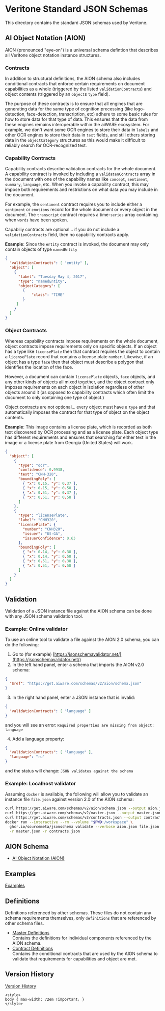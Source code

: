 # Veritone Standard JSON Schemas

This directory contains the standard JSON schemas used by Veritone.

## AI Object Notation (AION)

AION (pronounced "eye-on") is a universal schema defintion 
that describes all Veritone object notation instance structures. 

### Contracts

In addition to structural definitions, 
the AION schema also includes conditional contracts 
that enforce certain requirements on 
document capabilities as a whole (triggered by the listed `validationContracts`)
and object contents (triggered by an `object`s `type` field).

The purpose of these contracts is to ensure that all engines that are generating data for the
same type of cognition processing (like logo-detection, face-detection, transcription, etc)
adhere to some basic rules for how to store data for that type of data. This ensures that the
data from these engines remains interoperable within the aiWARE ecosystem. For example, we don't
want some OCR engines to store their data in `labels` and other OCR engines to store their data
in `text` fields, and still others storing data in the `objectCategory` structures as this would
make it difficult to reliably search for OCR-recognized text.

### Capability Contracts

Capability contracts describe validation contracts for the whole document. A capability contract
is invoked by including a `validatenContracts` array in the document with one of the capability
names like `concept`, `sentiment`, `summary`, `language`, etc. When you invoke a capability
contract, this may impose both requirements and restrictions on what data you may include in the
document.

For example, the `sentiment` contract requires you to include either a `sentiment` or `emotions`
record for the whole document or every object in the document. The `transcript` contract
requires a time-`series` array containing when `words` have been spoken.

Capabiliy contracts are optional... if you do not include a `validationContracts` field, then
no capability contracts apply.

**Example:** Since the `entity` contract is invoked, the document may only contain objects of
type `namedEntity`

```json
{
  "validationContracts": [ "entity" ],
  "object": [
    {
      "label": "Tuesday May 4, 2017",
      "type": "namedEntity",
      "objectCategory": [
        {
            "class": "TIME"
        }
     ]
    }
  ]
}
```

### Object Contracts

Whereas capability contracts impose requirements on the whole document, object contracts impose
requirements only on specific objects. If an object has a type like `licensePlate` then
that contract requires the object to contain a `licensePlate` record that contains a license
plate `number`. Likewise, if an object has a type `face` then that object must describe a
polygon that identifies the location of the face.

However, a document can contain `licensePlate` objects, `face` objects, and any other kinds of
objects all mixed together, and the object contract only imposes requirements on each object in
isolation regardless of other objects around it (as opposed to capability contracts which often
limit the document to only containing one type of object.)

Object contracts are not optional... every object must have a `type` and that automatically
imposes the contract for that type of object on the object contents.

**Example:** This image contains a license plate, which is recorded as both text discovered by
OCR processing and as a license plate. Each object type has different requirements and ensures
that searching for either text in the image or a license plate from Georgia (United States) will
work.

```json
{
  "object": [
    {
      "type": "ocr",
      "confidence": 0.9938,
      "text": "CNH-320",
      "boundingPoly": [
        { "x": 0.15, "y": 0.37 },
        { "x": 0.15, "y": 0.58 },
        { "x": 0.51, "y": 0.37 },
        { "x": 0.51, "y": 0.58 }
      ]
    },
    {
      "type": "licensePlate",
      "label": "CNH320",
      "licensePlate": {
        "number": "CNH320",
        "issuer": "US-GA",
        "issuerConfidence": 0.63
      },
      "boundingPoly": [
        { "x": 0.14, "y": 0.38 },
        { "x": 0.14, "y": 0.58 },
        { "x": 0.51, "y": 0.38 },
        { "x": 0.51, "y": 0.58 }
      ]
    }
  ]
}
```

## Validation

Validation of a JSON instance file against the AION schema can be done with any JSON schema
validation tool.

### Example: Online validator

To use an online tool to validate a file against the AION 2.0 schema, you can do the following:

1. Go to (for example) [https://jsonschemavalidator.net/](https://jsonschemavalidator.net/)
2. In the left hand panel, enter a schema that imports the AION v2.0 schema:
```json
{
  "$ref": "https://get.aiware.com/schemas/v2/aion/schema.json"
}
```

3. In the right hand panel, enter a JSON instance that is invalid:
```json
{
  "validationContracts": [ "language" ]
}
```
and you will see an error: `Required properties are missing from object: language`

4. Add a language property:
```json
{
  "validationContracts": [ "language" ],
  "language": "ru"
}
```
and the status will change: `JSON validates against the schema`

### Example: Localhost validator

Assuming `docker` is available, the following will allow you to validate an instance file
`file.json` against version 2.0 of the AION schema:

```bash
curl https://get.aiware.com/schemas/v2/aion/schema.json --output aion.json
curl https://get.aiware.com/schemas/v2/master.json --output master.json
curl https://get.aiware.com/schemas/v2/contracts.json --output contracts.json
docker run --interactive --rm --volume "$PWD:/workspace" \
  ghcr.io/sourcemeta/jsonschema validate --verbose aion.json file.json \
  -r master.json -r contracts.json
```

## AION Schema

- [AI Object Notation (AION)](./aion/schema.json)

## Examples

[Examples](./examples.html)

## Definitions

Definitions referenced by other schemas. 
These files do not contain any schema requirements themselves, 
only `definitions` that are referenced by other schema files.

- [Master Definitions](./master.json)  
  Contains the definitions for individual components referenced by the AION schema.
- [Contract Definitions](./contracts.json)  
  Contains the conditional contracts that are used by the AION schema to validate that
  requirements for capabilities and object are met.

## Version History

[Version History](./CHANGELOG.html)

``` {=html}
<style>
body { max-width: 72em !important; }
</style>
```